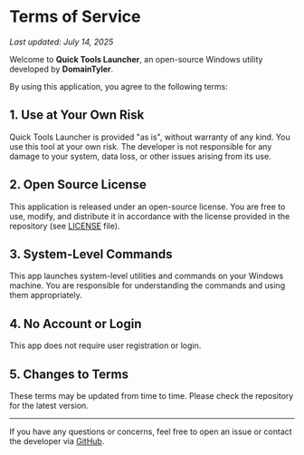 # Terms of Service

_Last updated: July 14, 2025_

Welcome to **Quick Tools Launcher**, an open-source Windows utility developed by **DomainTyler**.

By using this application, you agree to the following terms:

## 1. Use at Your Own Risk

Quick Tools Launcher is provided "as is", without warranty of any kind. You use this tool at your own risk. The developer is not responsible for any damage to your system, data loss, or other issues arising from its use.

## 2. Open Source License

This application is released under an open-source license. You are free to use, modify, and distribute it in accordance with the license provided in the repository (see [LICENSE](https://github.com/DomainTyler/Quick-Tools-Launcher-by-DomainTyler/blob/main/LICENSE) file).

## 3. System-Level Commands

This app launches system-level utilities and commands on your Windows machine. You are responsible for understanding the commands and using them appropriately.

## 4. No Account or Login

This app does not require user registration or login.

## 5. Changes to Terms

These terms may be updated from time to time. Please check the repository for the latest version.

---

If you have any questions or concerns, feel free to open an issue or contact the developer via [GitHub](https://github.com/DomainTyler).
